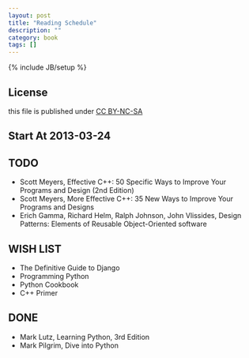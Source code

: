 ```yaml
---
layout: post
title: "Reading Schedule"
description: ""
category: book
tags: []
---
```

{% include JB/setup %}
## License
this file is published under [CC BY-NC-SA](http://creativecommons.org/licenses/by-nc-sa/3.0/)

## Start At 2013-03-24

## TODO
* Scott Meyers, Effective C++: 50 Specific Ways to Improve Your Programs and Design (2nd Edition)
* Scott Meyers, More Effective C++: 35 New Ways to Improve Your Programs and Designs
* Erich Gamma, Richard Helm, Ralph Johnson, John Vlissides, Design Patterns: Elements of Reusable Object-Oriented software

## WISH LIST
* The Definitive Guide to Django
* Programming Python
* Python Cookbook
* C++ Primer

## DONE
* Mark Lutz, Learning Python, 3rd Edition
* Mark Pilgrim, Dive into Python 
